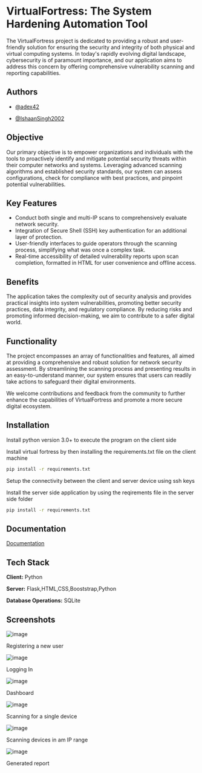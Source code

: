 
# VirtualFortress: The System Hardening Automation Tool

The VirtualFortress project is dedicated to providing a robust and user-friendly solution for ensuring the security and integrity of both physical and virtual computing systems. In today's rapidly evolving digital landscape, cybersecurity is of paramount importance, and our application aims to address this concern by offering comprehensive vulnerability scanning and reporting capabilities.

## Authors

- [@adex42](https://www.github.com/adex42)

- [@IshaanSingh2002](https://github.com/IshaanSingh2002)


## Objective
Our primary objective is to empower organizations and individuals with the tools to proactively identify and mitigate potential security threats within their computer networks and systems. Leveraging advanced scanning algorithms and established security standards, our system can assess configurations, check for compliance with best practices, and pinpoint potential vulnerabilities.

## Key Features
- Conduct both single and multi-IP scans to comprehensively evaluate network security.
- Integration of Secure Shell (SSH) key authentication for an additional layer of protection.
- User-friendly interfaces to guide operators through the scanning process, simplifying what was once a complex task.
- Real-time accessibility of detailed vulnerability reports upon scan completion, formatted in HTML for user convenience and offline access.

## Benefits
The application takes the complexity out of security analysis and provides practical insights into system vulnerabilities, promoting better security practices, data integrity, and regulatory compliance. By reducing risks and promoting informed decision-making, we aim to contribute to a safer digital world.

## Functionality
The project encompasses an array of functionalities and features, all aimed at providing a comprehensive and robust solution for network security assessment. By streamlining the scanning process and presenting results in an easy-to-understand manner, our system ensures that users can readily take actions to safeguard their digital environments.

We welcome contributions and feedback from the community to further enhance the capabilities of VirtualFortress and promote a more secure digital ecosystem.

## Installation
Install python version 3.0+ to execute the program on the client side 

Install virtual fortress by then installing the requirements.txt file on the client machine 

```bash
pip install -r requirements.txt
```
Setup the connectivity between the client and server device using ssh keys 

Install the server side application by using the reqirements file in the server side folder

```bash
pip install -r requirements.txt
```

## Documentation

[Documentation](https://drive.google.com/file/d/1pbs4nvvv3rDIj0T-k2onWVIwRSu7l5lH/view?usp=sharing)


## Tech Stack

**Client:** Python

**Server:** Flask,HTML,CSS,Booststrap,Python

**Database Operations:** SQLite


## Screenshots
![image](https://github.com/adex42/Virtual-Fortress/assets/87116411/0cfe270b-0a5a-415e-b050-f50d5fdfdab1)

Registering a new user

![image](https://github.com/adex42/Virtual-Fortress/assets/87116411/97c55db4-07ab-4c12-b69d-5207618bb3c0)

Logging In

![image](https://github.com/adex42/Virtual-Fortress/assets/87116411/6df85952-c9b3-45c5-a2fd-71a854a28fae)

Dashboard

![image](https://github.com/adex42/Virtual-Fortress/assets/87116411/8e1e12e2-8465-4438-8638-a03841e23ec0)

Scanning for a single device

![image](https://github.com/adex42/Virtual-Fortress/assets/87116411/79d5c983-6d67-4817-a2db-5afad36925ca)

Scanning devices in am IP range

![image](https://github.com/adex42/Virtual-Fortress/assets/87116411/b618b0ad-a5b5-4d26-ad20-16454671f806)

Generated report









